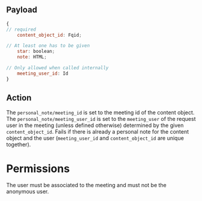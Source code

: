 ## Payload
```js
{
// required
    content_object_id: Fqid;

// At least one has to be given
    star: boolean;
    note: HTML;

// Only allowed when called internally
    meeting_user_id: Id
}
```

## Action
The `personal_note/meeting_id` is set to the meeting id of the content object. The
`personal_note/meeting_user_id` is set to the `meeting_user` of the request user in the meeting (unless defined otherwise)
determined by the given `content_object_id`. Fails if there is already a personal note for the
content object and the user (`meeting_user_id` and `content_object_id` are unique together).

# Permissions
The user must be associated to the meeting and must not be the anonymous user.
